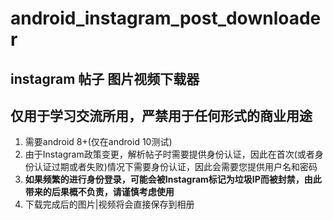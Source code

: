 # android_instagram_post_downloader

## instagram 帖子 图片视频下载器

## 仅用于学习交流所用，严禁用于任何形式的商业用途

1. 需要android 8+(仅在android 10测试)
2. 由于Instagram政策变更，解析帖子时需要提供身份认证，因此在首次(或者身份认证过期或者失败)情况下需要身份认证，因此会需要您提供用户名和密码
3. **如果频繁的进行身份登录，可能会被Instagram标记为垃圾IP而被封禁，由此带来的后果概不负责，请谨慎考虑使用**
4. 下载完成后的图片|视频将会直接保存到相册
